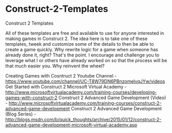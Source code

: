 Construct-2-Templates
=====================

Construct 2 Templates

All of these templates are free and available to use for anyone interested in making games in Construct 2.  The idea here is to take one of these templates, tweek and customize some of the details to then be able to create a game quickly.  Why rewrite logic for a game when someone has already done it, right?  That's the point.  I encourage and challenge you to leverage what I or others have already worked on so that the process will be that much easier you.  Why reinvent the wheel?

Creating Games with Cosntruct 2 Youtube Channel - https://www.youtube.com/channel/UC-T8W79DN6PBnzomelvqJYw/videos
Get Started with Construct 2 Microsoft Virtual Academy - http://www.microsoftvirtualacademy.com/training-courses/developing-games-with-construct-2
Construct 2 Advanced Game Development (Video) - http://www.microsoftvirtualacademy.com/training-courses/construct-2-advanced-game-development
Construct 2 Advanced Game Development (Blog Series) - http://blogs.msdn.com/b/quick_thoughts/archive/2015/01/12/construct-2-advanced-game-development-microsoft-virtual-academy.asp


